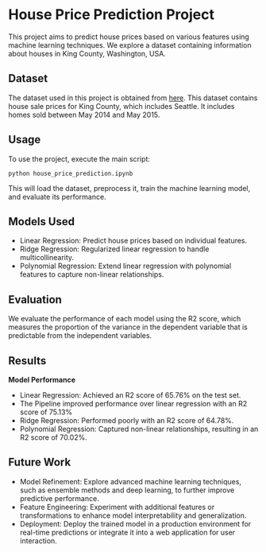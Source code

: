 # House Price Prediction Project

This project aims to predict house prices based on various features using machine learning techniques. We explore a dataset containing information about houses in King County, Washington, USA.

## Dataset

The dataset used in this project is obtained from [here](https://www.kaggle.com/datasets/harlfoxem/housesalesprediction). This dataset contains house sale prices for King County, which includes Seattle. It includes homes sold between May 2014 and May 2015.

## Usage

To use the project, execute the main script:

`python house_price_prediction.ipynb`

This will load the dataset, preprocess it, train the machine learning model, and evaluate its performance.

## Models Used

- Linear Regression: Predict house prices based on individual features.
- Ridge Regression: Regularized linear regression to handle multicollinearity.
- Polynomial Regression: Extend linear regression with polynomial features to capture non-linear relationships.

## Evaluation

We evaluate the performance of each model using the R2 score, which measures the proportion of the variance in the dependent variable that is predictable from the independent variables.

## Results

**Model Performance**

- Linear Regression: Achieved an R2 score of 65.76% on the test set.
- The Pipeline improved performance over linear regression with an R2 score of 75.13%
- Ridge Regression: Performed poorly with an R2 score of 64.78%.
- Polynomial Regression: Captured non-linear relationships, resulting in an R2 score of 70.02%.

## Future Work

- Model Refinement: Explore advanced machine learning techniques, such as ensemble methods and deep learning, to further improve predictive performance.
- Feature Engineering: Experiment with additional features or transformations to enhance model interpretability and generalization.
- Deployment: Deploy the trained model in a production environment for real-time predictions or integrate it into a web application for user interaction.

